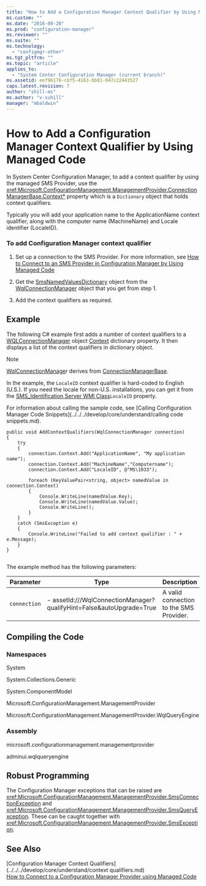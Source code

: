```yaml
---
title: "How to Add a Configuration Manager Context Qualifier by Using Managed Code"
ms.custom: ""
ms.date: "2016-09-20"
ms.prod: "configuration-manager"
ms.reviewer: ""
ms.suite: ""
ms.technology: 
  - "configmgr-other"
ms.tgt_pltfrm: ""
ms.topic: "article"
applies_to: 
  - "System Center Configuration Manager (current branch)"
ms.assetid: eef96176-cbf5-4163-bb81-047c22443527
caps.latest.revision: 7
author: "shill-ms"
ms.author: "v-suhill"
manager: "mbaldwin"
---
```

# How to Add a Configuration Manager Context Qualifier by Using Managed Code
In System Center Configuration Manager, to add a context qualifier by using the managed SMS Provider, use the <xref:Microsoft.ConfigurationManagement.ManagementProvider.ConnectionManagerBase.Context*> property which is a `Dictionary` object that holds context qualifiers.  
  
 Typically you will add your application name to the ApplicationName context qualifier, along with the computer name (MachineName) and Locale identifier (LocaleID).  
  
### To add Configuration Manager context qualifier  
  
1.  Set up a connection to the SMS Provider. For more information, see [How to Connect to an SMS Provider in Configuration Manager by Using Managed Code](../../../develop/core/understand/2a435561-01b7-45d5-b7cf-89fc1845025f.md)  
  
2.  Get the [SmsNamedValuesDictionary](assetId:///SmsNamedValuesDictionary?qualifyHint=False&autoUpgrade=True) object from the [WqlConnectionManager](assetId:///WqlConnectionManager?qualifyHint=False&autoUpgrade=True) object that you get from step 1.  
  
3.  Add the context qualifiers as required.  
  
## Example  
 The following C# example first adds a number of context qualifiers to a [WQLConnectionManager](assetId:///WQLConnectionManager?qualifyHint=False&autoUpgrade=True) object [Context](assetId:///Context?qualifyHint=False&autoUpgrade=True) dictionary property. It then displays a list of the context qualifiers in dictionary object.  
  
> [!NOTE]
>  [WqlConnectionManage](assetId:///WqlConnectionManage?qualifyHint=False&autoUpgrade=True)r derives from [ConnectionManagerBase](assetId:///ConnectionManagerBase?qualifyHint=False&autoUpgrade=True).  
  
 In the example, the `LocaleID` context qualifier is hard-coded to English (U.S.). If you need the locale for non-U.S. installations, you can get it from the [SMS_Identification Server WMI Class](../../../develop/reference/core/servers/configure/sms_identification-server-wmi-class.md)`LocaleID` property.  
  
 For information about calling the sample code, see [Calling Configuration Manager Code Snippets](../../../develop/core/understand/calling code snippets.md).  
  
```  
public void AddContextQualifiers(WqlConnectionManager connection)  
{  
    try  
    {  
        connection.Context.Add("ApplicationName", "My application name");  
        connection.Context.Add("MachineName","Computername");  
        connection.Context.Add("LocaleID", @"MS\1033");  
  
        foreach (KeyValuePair<string, object> namedValue in connection.Context)  
        {  
            Console.WriteLine(namedValue.Key);  
            Console.WriteLine(namedValue.Value);  
            Console.WriteLine();  
        }  
    }  
    catch (SmsException e)  
    {  
        Console.WriteLine("Failed to add context qualifier : " + e.Message);  
    }  
}  
  
```  
  
 The example method has the following parameters:  
  
|Parameter|Type|Description|  
|---------------|----------|-----------------|  
|`connection`|-   assetId:///WqlConnectionManager?qualifyHint=False&autoUpgrade=True|A valid connection to the SMS Provider.|  
  
## Compiling the Code  
  
### Namespaces  
 System  
  
 System.Collections.Generic  
  
 System.ComponentModel  
  
 Microsoft.ConfigurationManagement.ManagementProvider  
  
 Microsoft.ConfigurationManagement.ManagementProvider.WqlQueryEngine  
  
### Assembly  
 microsoft.configurationmanagement.managementprovider  
  
 adminui.wqlqueryengine  
  
## Robust Programming  
 The Configuration Manager exceptions that can be raised are <xref:Microsoft.ConfigurationManagement.ManagementProvider.SmsConnectionException> and <xref:Microsoft.ConfigurationManagement.ManagementProvider.SmsQueryException>. These can be caught together with <xref:Microsoft.ConfigurationManagement.ManagementProvider.SmsException>.  
  
## See Also  
 [Configuration Manager Context Qualifiers](../../../develop/core/understand/context qualifiers.md)   
 [How to Connect to a Configuration Manager Provider using Managed Code](../../../develop/core/understand/2a435561-01b7-45d5-b7cf-89fc1845025f.md)